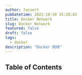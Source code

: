 ```yaml
---
author: facsert
pubDatetime: 2022-10-10 15:28:43
title: Docker Network
slug: Docker Network
featured: false
draft: false
tags:
  - docker
description: "Docker 网络"
---
```


## Table of Contents
